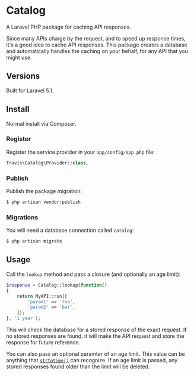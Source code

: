 # Catalog

A Laravel PHP package for caching API responses.

Since many APIs charge by the request, and to speed up response times, it's a good idea to cache API responses.  This package creates a database and automatically handles the caching on your behalf, for any API that you might use.

## Versions

Built for Laravel 5.1.

## Install

Normal install via Composer.

### Register

Register the service provider in your ``app/config/app.php`` file:

```php
Travis\Catalog\Provider::class,
```

### Publish

Publish the package migration:

```bash
$ php artisan vendor:publish
```

### Migrations

You will need a database connection called ``catalog``:

```bash
$ php artisan migrate
```

## Usage

Call the ``lookup`` method and pass a closure (and optionally an age limit):

```php
$response = Catalog::lookup(function()
{
	return MyAPI::run([
		'param1' => 'foo',
		'param2' => 'bar',
	]);
}, '1 year');
```

This will check the database for a stored response of the exact request.  If no stored responses are found, it will make the API request and store the response for future reference.

You can also pass an optional paramter of an age limit.  This value can be anything that [``strtotime()``](http://php.net/manual/en/function.strtotime.php) can recognize.  If an age limit is passed, any stored responses found older than the limit will be deleted.

